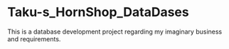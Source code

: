 # Taku-s_HornShop_DataDases
This is a database development project regarding my imaginary business and requirements. 

